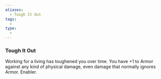 ```yaml
---
aliases:
  - Tough It Out
tags:
  - 
type:
  - 
---
```

### Tough It Out

Working for a living has toughened you over time. You have +1 to Armor against any kind of physical damage, even damage that normally ignores Armor. Enabler.